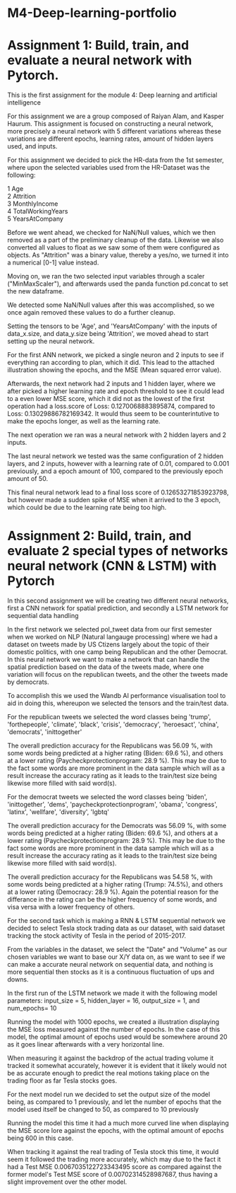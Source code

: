 # M4-Deep-learning-portfolio


# Assignment 1: Build, train, and evaluate a neural network with Pytorch.

This is the first assignment for the module 4: Deep learning and artificial intelligence 

For this assignment we are a group composed of Raiyan Alam, and Kasper Haurum. 
This assignment is focused on constructing a neural network, more precisely a neural network with 5 different variations whereas these variations are different epochs, learning rates, amount of hidden layers used, and inputs.

For this assignment we decided to pick the HR-data from the 1st semester, where upon the selected variables used from the HR-Dataset was the following:

 1   Age                  
 2   Attrition           
 3   MonthlyIncome      
 4   TotalWorkingYears  
 5   YearsAtCompany     

Before we went ahead, we checked for NaN/Null values, which we then removed as a part of the preliminary cleanup of the data. Likewise we also converted all values to float as we saw some of them were configured as objects. As "Attrition" was a binary value, thereby a yes/no, we turned it into a numerical [0-1] value instead.

Moving on, we ran the two selected input variables through a scaler ("MinMaxScaler"), and afterwards used the panda function pd.concat to set the new dataframe.

We detected some NaN/Null values after this was accomplished, so we once again removed these values to do a further cleanup.

Setting the tensors to be 'Age', and 'YearsAtCompany' with the inputs of data_x.size, and data_y.size being 'Attrition', we moved ahead to start setting up the neural network.

For the first ANN network, we picked a single neuron and 2 inputs to see if everything ran according to plan, which it did. This lead to the attached illustration showing the epochs, and the MSE (Mean squared error value). 

Afterwards, the next network had 2 inputs and 1 hidden layer, where we after picked a higher learning rate and epoch threshold to see it could lead to a even lower MSE score, which it did not as the lowest of the first operation had a loss.score of Loss: 0.1270068883895874, compared to Loss: 0.13029886782169342. It would thus seem to be counterintutive to make the epochs longer, as well as the learning rate.

The next operation we ran was a neural network with 2 hidden layers and 2 inputs. 

The last neural network we tested was the same configuration of 2 hidden layers, and 2 inputs, however with a learning rate of 0.01, compared to 0.001 previously, and a epoch amount of 100, compared to the previously epoch amount of 50.

This final neural network lead to a final loss score of 0.12653271853923798, but however made a sudden spike of MSE when it arrived to the 3 epoch, which could be due to the learning rate being too high.


# Assignment 2: Build, train, and evaluate 2 special types of networks neural network (CNN & LSTM) with Pytorch

In this second assignment we will be creating two different neural networks, first a CNN network for spatial prediction, and secondly a LSTM network for sequential data handling

In the first network we selected pol_tweet data from our first semester when we worked on NLP (Natural langauge processing) where we had a dataset on tweets made by US Ctizens largely about the topic of their domestic politics, with one camp being Republican and the other Democrat. In this neural network we want to make a network that can handle the spatial prediction based on the data of the tweets made, where one variation will focus on the republican tweets, and the other the tweets made by democrats.

To accomplish this we used the Wandb AI performance visualisation tool to aid in doing this, whereupon we selected the tensors and the train/test data.

For the republican tweets we selected the word classes being 'trump', 'forthepeople', 'climate', 'black', 'crisis', 'democracy', 'heroesact', 'china', 'democrats', 'inittogether'

The overall prediction accuracy for the Republicans was 56.09 %, with some words being predicted at a higher rating (Biden: 69.6 %), and others at a lower rating (Paycheckprotectionprogram: 28.9 %). This may be due to the fact some words are more prominent in the data sample which will as a result increase the accuracy rating as it leads to the train/test size being likewise more filled with said word(s).

For the democrat tweets we selected the word classes being 'biden', 'inittogether', 'dems', 'paycheckprotectionprogram', 'obama', 'congress', 'latinx', 'wellfare', 'diversity', 'lgbtq'

The overall prediction accuracy for the Democrats was 56.09 %, with some words being predicted at a higher rating (Biden: 69.6 %), and others at a lower rating (Paycheckprotectionprogram: 28.9 %). This may be due to the fact some words are more prominent in the data sample which will as a result increase the accuracy rating as it leads to the train/test size being likewise more filled with said word(s).

The overall prediction accuracy for the Republicans was 54.58 %, with some words being predicted at a higher rating (Trump: 74.5%), and others at a lower rating (Democracy: 28.9 %). Again the potential reason for the differance in the rating can be the higher frequency of some words, and visa versa with a lower frequency of others.

For the second task which is making a RNN & LSTM sequential network we decided to select Tesla stock trading data as our dataset, with said dataset tracking the stock activity of Tesla in the period of 2015-2017.

From the variables in the dataset, we select the "Date" and "Volume" as our chosen variables we want to base our X/Y data on, as we want to see if we can make a accurate neural network on sequential data, and nothing is more sequential then stocks as it is a continuous fluctuation of ups and downs. 

In the first run of the LSTM network we made it with the following model parameters: input_size = 5, hidden_layer = 16, output_size = 1, and num_epochs= 10

Running the model with 1000 epochs, we created a illustration displaying the MSE loss measured against the number of epochs. In the case of this model, the optimal amount of epochs used would be somewhere around 20 as it goes linear afterwards with a very horizontal line.

When measuring it against the backdrop of the actual trading volume it tracked it somewhat accurately, however it is evident that it likely would not be as accurate enough to predict the real motions taking place on the trading floor as far Tesla stocks goes.

For the next model run we decided to set the output size of the model being, as compared to 1 previously, and let the number of epochs that the model used itself be changed to 50, as compared to 10 previously

Running the model this time it had a much more curved line when displaying the MSE score lore against the epochs, with the optimal amount of epochs being 600 in this case. 

When tracking it against the real trading of Tesla stock this time, it would seem it followed the trading more accurately, which may due to the fact it had a Test MSE 0.0067035122723343495 score as compared against the former model's Test MSE score of 0.00702314528987687, thus having a slight improvement over the other model.






